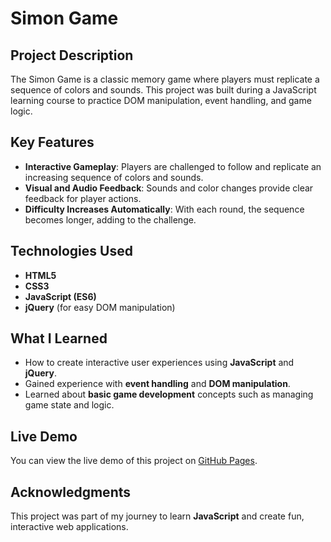 # Simon Game

## Project Description
The Simon Game is a classic memory game where players must replicate a sequence of colors and sounds. This project was built during a JavaScript learning course to practice DOM manipulation, event handling, and game logic.

## Key Features
- **Interactive Gameplay**: Players are challenged to follow and replicate an increasing sequence of colors and sounds.
- **Visual and Audio Feedback**: Sounds and color changes provide clear feedback for player actions.
- **Difficulty Increases Automatically**: With each round, the sequence becomes longer, adding to the challenge.

## Technologies Used
- **HTML5**
- **CSS3**
- **JavaScript (ES6)**
- **jQuery** (for easy DOM manipulation)

## What I Learned
- How to create interactive user experiences using **JavaScript** and **jQuery**.
- Gained experience with **event handling** and **DOM manipulation**.
- Learned about **basic game development** concepts such as managing game state and logic.

## Live Demo
You can view the live demo of this project on [GitHub Pages](https://parisa7422.github.io/SimonGame).

## Acknowledgments
This project was part of my journey to learn **JavaScript** and create fun, interactive web applications.

